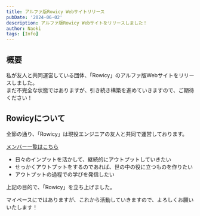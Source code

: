 ```yaml
---
title: アルファ版Rowicy Webサイトリリース
pubDate: '2024-06-02'
description: アルファ版Rowicy Webサイトをリリースしました！
author: Naoki
tags: [Info]
---
```


## 概要

私が友人と共同運営している団体、「Rowicy」のアルファ版Webサイトをリリースしました。  
まだ不完全な状態ではありますが、引き続き構築を進めていきますので、ご期待ください！

## Rowicyについて

全節の通り、「Rowicy」は現役エンジニアの友人と共同で運営しております。

[メンバー一覧はこちら](/member)

- 日々のインプットを活かして、継続的にアウトプットしていきたい
- せっかくアウトプットをするのであれば、世の中の役に立つものを作りたい
- アウトプットの過程での学びを発信したい

上記の目的で、「Rowicy」を立ち上げました。

マイペースにではありますが、これから活動していきますので、よろしくお願いいたします！
